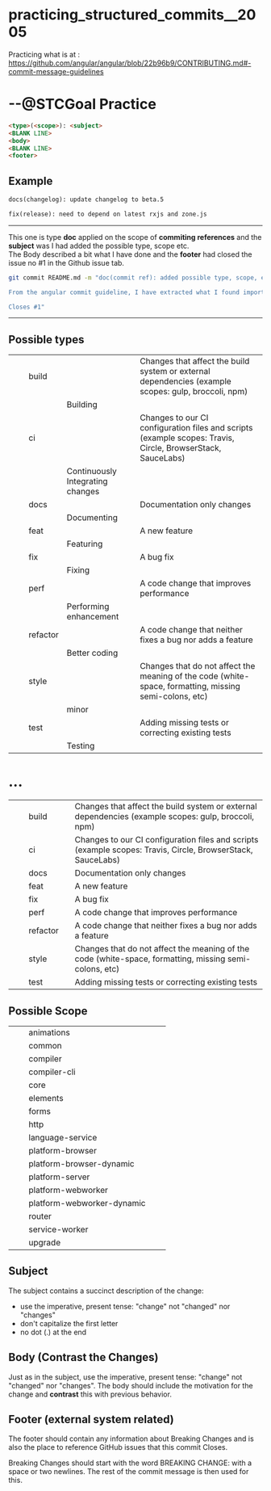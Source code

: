 # practicing_structured_commits__2005
Practicing what is at : https://github.com/angular/angular/blob/22b96b9/CONTRIBUTING.md#-commit-message-guidelines


# --@STCGoal Practice

```html
<type>(<scope>): <subject>
<BLANK LINE>
<body>
<BLANK LINE>
<footer>
```

## Example

```txt
docs(changelog): update changelog to beta.5
```
```txt
fix(release): need to depend on latest rxjs and zone.js
```
  
----

  This one is type **doc** applied on the scope of **commiting references** and the **subject** was I had added the possible type, scope etc.  
  The Body described a bit what I have done and the **footer** had closed the issue no #1 in the Github issue tab.
```sh
git commit README.md -m "doc(commit ref): added possible type, scope, etc

From the angular commit guideline, I have extracted what I found important.

Closes #1"
```
----

## Possible types

|       |       |       |       |       |
|  ---  |  ---  |  ---  |  ---  |  ---  |
|       |       |   build    |       |  Changes that affect the build system or external dependencies (example scopes: gulp, broccoli, npm)     |
|       |       |       |  Building     |       |
|       |       |   ci    |       |  Changes to our CI configuration files and scripts (example scopes: Travis, Circle, BrowserStack, SauceLabs)     |
|       |       |       |  Continuously Integrating changes     |       |
|       |       |   docs    |       |    Documentation only changes   |
|       |       |       |  Documenting     |       |
|       |       |   feat    |       |   A new feature    |
|       |       |       |   Featuring    |       |
|       |       |   fix    |       |   A bug fix    |
|       |       |       |  Fixing     |       |
|       |       |   perf    |       |  A code change that improves performance     |
|       |       |       |   Performing enhancement    |       |
|       |       | refactor      |       |   A code change that neither fixes a bug nor adds a feature    |
|       |       |       |  Better coding     |       |
|       |       |  style     |       |    Changes that do not affect the meaning of the code (white-space, formatting, missing semi-colons, etc)   |
|       |       |       |   minor    |       |
|       |       |  test     |       |   Adding missing tests or correcting existing tests    |
|       |       |       |  Testing     |       |


# ...

|       |       |       |       |       |
|  ---  |  ---  |  ---  |  ---  |  ---  |
|       |       |   build    |       |  Changes that affect the build system or external dependencies (example scopes: gulp, broccoli, npm)     |
|       |       |   ci    |       |  Changes to our CI configuration files and scripts (example scopes: Travis, Circle, BrowserStack, SauceLabs)     |
|       |       |   docs    |       |    Documentation only changes   |
|       |       |   feat    |       |   A new feature    |
|       |       |   fix    |       |   A bug fix    |
|       |       |   perf    |       |  A code change that improves performance     |
|       |       | refactor      |       |   A code change that neither fixes a bug nor adds a feature    |
|       |       |  style     |       |    Changes that do not affect the meaning of the code (white-space, formatting, missing semi-colons, etc)   |
|       |       |  test     |       |   Adding missing tests or correcting existing tests    |


## Possible Scope

|       |       |       |       |       |
|  ---  |  ---  |  ---  |  ---  |  ---  |
|       |       |   animations    |       |       |
|       |       |   common    |       |       |
|       |       |   compiler    |       |       |
|       |       |   compiler-cli    |       |       |
|       |       |   core    |       |       |
|       |       |   elements    |       |       |
|       |       |   forms    |       |       |
|       |       |   http    |       |       |
|       |       |   language-service    |       |       |
|       |       |   platform-browser    |       |       |
|       |       |   platform-browser-dynamic    |       |       |
|       |       |   platform-server    |       |       |
|       |       |   platform-webworker    |       |       |
|       |       |   platform-webworker-dynamic    |       |       |
|       |       |   router    |       |       |
|       |       |   service-worker    |       |       |
|       |       |   upgrade    |       |       |



## Subject

The subject contains a succinct description of the change:

* use the imperative, present tense: "change" not "changed" nor "changes"
* don't capitalize the first letter
* no dot (.) at the end


## Body (Contrast the Changes)

Just as in the subject, use the imperative, present tense: "change" not "changed" nor "changes". The body should include the motivation for the change and **contrast** this with previous behavior.


## Footer (external system related)

The footer should contain any information about Breaking Changes and is also the place to reference GitHub issues that this commit Closes.

Breaking Changes should start with the word BREAKING CHANGE: with a space or two newlines. The rest of the commit message is then used for this.
